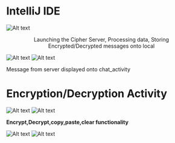 # IntelliJ IDE
![Alt text](./screenshots/CipherServer.jpg?raw=true "Title")

<p align="center">Launching the Cipher Server, Processing data, Storing Encrypted/Decrypted messages onto local</p>

![Alt text](./screenshots/ss5.jpg?raw=true "Title")
![Alt text](./screenshots/chat_activity.jpg?raw=true "Title")

Message from server displayed onto chat_activity

# Encryption/Decryption Activity
![Alt text](./screenshots/ss1.jpg?raw=true "Title")
![Alt text](./screenshots/ss2.jpg?raw=true "Title")

**Encrypt,Decrypt,copy,paste,clear functionality**

![Alt text](./screenshots/ss3.jpg?raw=true "Title")
![Alt text](./screenshots/ss4.jpg?raw=true "Title")

